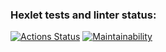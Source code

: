 ### Hexlet tests and linter status:
[![Actions Status](https://github.com/blednovski/frontend-project-lvl3/workflows/hexlet-check/badge.svg)](https://github.com/blednovski/frontend-project-lvl3/actions)
[![Maintainability](https://api.codeclimate.com/v1/badges/2db3a52d794e6f17d0a8/maintainability)](https://codeclimate.com/github/blednovski/frontend-project-lvl3/maintainability)